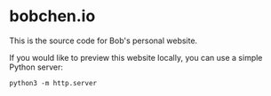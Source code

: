 # bobchen.io

This is the source code for Bob's personal website.

If you would like to preview this website locally, you can use a simple Python server:

```
python3 -m http.server
```
